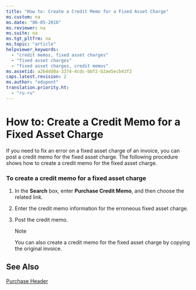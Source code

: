 ```yaml
---
title: "How to: Create a Credit Memo for a Fixed Asset Charge"
ms.custom: na
ms.date: "06-05-2016"
ms.reviewer: na
ms.suite: na
ms.tgt_pltfrm: na
ms.topic: "article"
helpviewer_keywords: 
  - "credit memos, fixed asset charges"
  - "fixed asset charges"
  - "fixed asset charges, credit memos"
ms.assetid: a2b4dd8a-3374-4cdc-bbf2-b2ae5ecb43f2
caps.latest.revision: 2
ms.author: "edupont"
translation.priority.ht: 
  - "ru-ru"
---
```

# How to: Create a Credit Memo for a Fixed Asset Charge
If you need to fix an error on a fixed asset charge of an invoice, you can post a credit memo for the fixed asset charge. The following procedure shows how to create a credit memo for the fixed asset charge.  
  
### To create a credit memo for a fixed asset charge  
  
1.  In the **Search** box, enter **Purchase Credit Memo**, and then choose the related link.  
  
2.  Enter the credit memo information for the erroneous fixed asset charge.  
  
3.  Post the credit memo.  
  
    > [!NOTE]  
    >  You can also create a credit memo for the fixed asset charge by copying the original invoice.  
  
## See Also  
 [Purchase Header](../Topic/\($%20T_38%20Purchase%20Header%20$\).md)